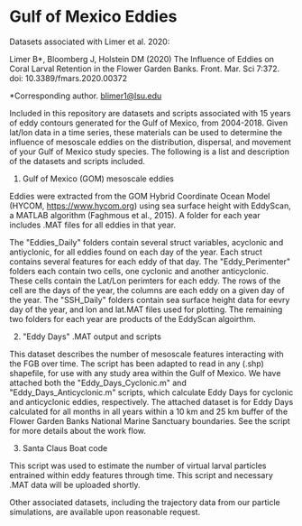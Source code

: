 # Gulf of Mexico Eddies
Datasets associated with Limer et al. 2020:

Limer B*, Bloomberg J, Holstein DM (2020) The Influence of Eddies on Coral Larval Retention in the Flower Garden Banks. Front. Mar. Sci 7:372. doi: 10.3389/fmars.2020.00372

*Corresponding author. blimer1@lsu.edu

Included in this repository are datasets and scripts associated with 15 years of eddy contours generated for the Gulf of Mexico, from 2004-2018. Given lat/lon data in a time series, these materials can be used to determine the influence of mesoscale eddies on the distribution, dispersal, and movement of your Gulf of Mexico study species. The following is a list and description of the datasets and scripts included.

1) Gulf of Mexico (GOM) mesoscale eddies

Eddies were extracted from the GOM Hybrid Coordinate Ocean Model (HYCOM, https://www.hycom.org) using sea surface height with EddyScan, a MATLAB algorithm (Faghmous et al., 2015). A folder for each year includes .MAT files for all eddies in that year.

The "Eddies_Daily" folders contain several struct variables, acyclonic and antiyclonic, for all eddies found on each day of the year. Each struct contains several features for each eddy of that day. The "Eddy_Perimenter" folders each contain two cells, one cyclonic and another anticyclonic. These cells contain the Lat/Lon perimters for each eddy. The rows of the cell are the days of the year, the columns are each eddy on a given day of the year. The "SSH_Daily" folders contain sea surface height data for eevry day of the year, and lon and lat.MAT files used for plotting. The remaining two folders for each year are products of the EddyScan algoirthm.

2) "Eddy Days" .MAT output and scripts

This dataset describes the number of mesoscale features interacting with the FGB over time. The script has been adapted to read in any (.shp) shapefile, for use with any study area within the Gulf of Mexico. We have attached both the "Eddy_Days_Cyclonic.m" and "Eddy_Days_Anticyclonic.m" scripts, which calculate Eddy Days for cyclonic and anticyclonic eddies, respectively. The attached dataset is for Eddy Days calculated for all months in all years within a 10 km and 25 km buffer of the Flower Garden Banks National Marine Sanctuary boundaries. See the script for more details about the work flow.

3) Santa Claus Boat code

This script was used to estimate the number of virtual larval particles entrained within eddy features through time. This script and necessary .MAT data will be uploaded shortly.

Other associated datasets, including the trajectory data from our particle simulations, are available upon reasonable request.
